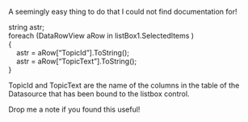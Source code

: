 A seemingly easy thing to do that I could not find documentation for!

string astr;  
foreach (DataRowView aRow in listBox1.SelectedItems )  
{  
&nbsp;&nbsp;&nbsp; astr = aRow[&#8220;TopicId&#8221;].ToString();  
&nbsp;&nbsp;&nbsp; astr = aRow[&#8220;TopicText&#8221;].ToString();  
} 

TopicId and TopicText are the name of the columns in the table of the Datasource that has been bound to the listbox control.

Drop me a note if you found this useful!